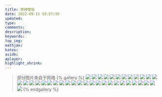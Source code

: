 ```yaml
---
title: 原神壁纸
date: 2022-05-15 19:57:35
updated:
type:
comments:
description:
keywords:
top_img:
mathjax:
katex:
aside:
aplayer:
highlight_shrink:
---
```


> 部分图片来自于网络
{% gallery %}
![](https://cxl2020mc-1304820025.file.myqcloud.com/file/ys/1.0KV%E5%85%B6%E4%B8%802560x1440.jpg)
![](https://cxl2020mc-1304820025.file.myqcloud.com/file/ys/1.0%E8%8A%B1%E6%B5%B7%E5%8F%8C%E6%98%9F_1080x1920.jpg)
![](https://cxl2020mc-1304820025.file.myqcloud.com/file/ys/1.0KV%E5%85%B6%E4%BA%8C2560x1440.jpg)
![](https://cxl2020mc-1304820025.file.myqcloud.com/file/ys/1.4%E9%A3%8E%E8%8A%B1%E8%8A%82_2560x1440.jpg)
![](https://cxl2020mc-1304820025.file.myqcloud.com/file/ys/1080-2160.jpg)
![](https://cxl2020mc-1304820025.file.myqcloud.com/file/ys/1125-2436-2.jpg)
![](https://cxl2020mc-1304820025.file.myqcloud.com/file/ys/2560-1440.jpg)
![](https://cxl2020mc-1304820025.file.myqcloud.com/file/ys/PS5%E5%86%B3%E6%88%98%E7%BE%A4%E7%8E%89%E9%98%81KV_2560x1440.jpg)
![](https://cxl2020mc-1304820025.file.myqcloud.com/file/ys/%E4%B8%8D%E5%8A%A8%E9%B8%A3%E7%A5%9E%EF%BC%8C%E6%B3%A1%E5%BD%B1%E6%96%AD%E7%81%AD-1125x2436.jpg)
![](https://cxl2020mc-1304820025.file.myqcloud.com/file/ys/%E4%B8%8D%E5%8A%A8%E9%B8%A3%E7%A5%9E%EF%BC%8C%E6%B3%A1%E5%BD%B1%E6%96%AD%E7%81%AD-2560x1440.jpg)
![](https://cxl2020mc-1304820025.file.myqcloud.com/file/ys/%E5%85%AC%E5%AD%90%E6%89%98%E9%A9%AC1125-2436.jpg)
![](https://cxl2020mc-1304820025.file.myqcloud.com/file/ys/%E5%85%AC%E5%AD%90%E6%89%98%E9%A9%AC2560-1440.jpg)
![](https://cxl2020mc-1304820025.file.myqcloud.com/file/ys/%E5%85%AC%E5%AD%90%E8%BE%9B%E7%84%B1-2560-1440.jpg)
![](https://cxl2020mc-1304820025.file.myqcloud.com/file/ys/%E5%85%AC%E5%AD%90%E8%BE%9B%E7%84%B11125-2436.png)
![](https://cxl2020mc-1304820025.file.myqcloud.com/file/ys/%E5%8E%9F%E7%A5%9E1%E5%91%A8%E5%B9%B4-1080-2160-2.jpg)
![](https://cxl2020mc-1304820025.file.myqcloud.com/file/ys/%E5%8E%9F%E7%A5%9E1%E5%91%A8%E5%B9%B41080-2160.jpg)
![](https://cxl2020mc-1304820025.file.myqcloud.com/file/ys/%E5%8E%9F%E7%A5%9E1%E5%91%A8%E5%B9%B42048x1536.png)
![](https://cxl2020mc-1304820025.file.myqcloud.com/file/ys/%E5%92%8C%E7%85%A6%E5%B8%8C%E6%9C%9B%E4%B9%8B%E9%A3%8E1920x1080.jpg)
![](https://cxl2020mc-1304820025.file.myqcloud.com/file/ys/%E5%92%8C%E7%85%A6%E5%B8%8C%E6%9C%9B%E4%B9%8B%E9%A3%8E2560x1440.jpg)
![](https://cxl2020mc-1304820025.file.myqcloud.com/file/ys/%E6%B5%B7%E7%81%AF%E8%8A%822560x1440.png)
![](https://cxl2020mc-1304820025.file.myqcloud.com/file/ys/%E7%8E%89%E6%89%89%E7%BB%95%E5%B0%98%E6%AD%8C-1125x2436.png)
![](https://cxl2020mc-1304820025.file.myqcloud.com/file/ys/%E7%8E%89%E6%89%89%E7%BB%95%E5%B0%98%E6%AD%8C-2560x1440.jpg)
![](https://cxl2020mc-1304820025.file.myqcloud.com/file/ys/%E7%9B%9B%E5%A4%8F%EF%BC%81%E6%B5%B7%E5%B2%9B%EF%BC%9F%E5%A4%A7%E5%86%92%E9%99%A9%EF%BC%81-1125x2436%282%29.jpg)
![](https://cxl2020mc-1304820025.file.myqcloud.com/file/ys/%E7%9B%9B%E5%A4%8F%EF%BC%81%E6%B5%B7%E5%B2%9B%EF%BC%9F%E5%A4%A7%E5%86%92%E9%99%A9%EF%BC%81-1125x2436.jpg)
![](https://cxl2020mc-1304820025.file.myqcloud.com/file/ys/%E7%9B%9B%E5%A4%8F%EF%BC%81%E6%B5%B7%E5%B2%9B%EF%BC%9F%E5%A4%A7%E5%86%92%E9%99%A9%EF%BC%81-2560x1440.jpg)
![](https://cxl2020mc-1304820025.file.myqcloud.com/file/ys/%E7%BE%A4%E7%8E%89%E9%98%81-2560x1440.png)
![](https://cxl2020mc-1304820025.file.myqcloud.com/file/ys/%E9%9B%B7%E7%94%B5%E5%B0%86%E5%86%9B%E5%BF%83%E6%B5%B72560-1440.jpg)
![](https://cxl2020mc-1304820025.file.myqcloud.com/file/ys/202205241909560.jpg)
![](https://cxl2020mc-1304820025.file.myqcloud.com/file/ys/202205241909917.jpg)
![](https://cxl2020mc-1304820025.file.myqcloud.com/file/ys/202205241910417.png)
![](https://cxl2020mc-1304820025.file.myqcloud.com/file/ys/202205241910773.jpg)
![](https://cxl2020mc-1304820025.file.myqcloud.com/file/ys/202205241910863.jpg)
![](https://cxl2020mc-1304820025.file.myqcloud.com/file/ys/202205241911431.jpg)
![](https://cxl2020mc-1304820025.file.myqcloud.com/file/ys/202205241911527.png)
![](https://cxl2020mc-1304820025.file.myqcloud.com/file/ys/202205241911479.jpg)
![](https://cxl2020mc-1304820025.file.myqcloud.com/file/ys/202205241910475.jpg)
{% endgallery %}
